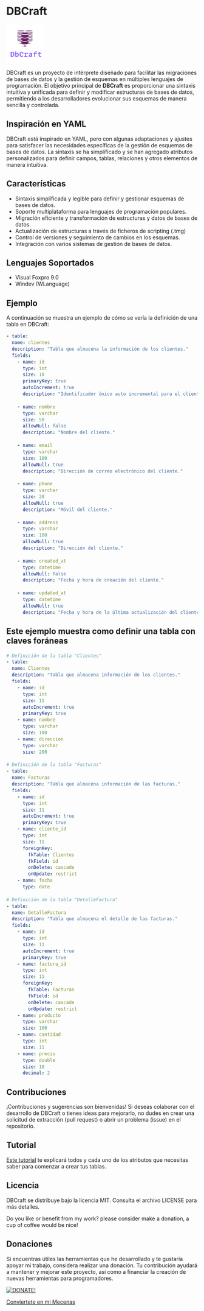 # DBCraft
![](DBCraft.png)

DBCraft es un proyecto de intérprete diseñado para facilitar las migraciones de bases de datos y la gestión de esquemas en múltiples lenguajes de programación. El objetivo principal de **DBCraft** es proporcionar una sintaxis intuitiva y unificada para definir y modificar estructuras de bases de datos, permitiendo a los desarrolladores evolucionar sus esquemas de manera sencilla y controlada.

## Inspiración en YAML

DBCraft está inspirado en YAML, pero con algunas adaptaciones y ajustes para satisfacer las necesidades específicas de la gestión de esquemas de bases de datos. La sintaxis se ha simplificado y se han agregado atributos personalizados para definir campos, tablas, relaciones y otros elementos de manera intuitiva.


## Características

- Sintaxis simplificada y legible para definir y gestionar esquemas de bases de datos.
- Soporte multiplataforma para lenguajes de programación populares.
- Migración eficiente y transformación de estructuras y datos de bases de datos.
- Actualización de estructuras a través de ficheros de scripting (.tmg)
- Control de versiones y seguimiento de cambios en los esquemas.
- Integración con varios sistemas de gestión de bases de datos.


## Lenguajes Soportados

- Visual Foxpro 9.0
- Windev (WLanguage)

## Ejemplo

A continuación se muestra un ejemplo de cómo se vería la definición de una tabla en DBCraft:

```yaml
- table:
  name: clientes
  description: "Tabla que almacena la información de los clientes."
  fields:
    - name: id
      type: int
      size: 10      
      primaryKey: true
      autoIncrement: true
      description: "Identificador único auto incremental para el cliente."

    - name: nombre
      type: varchar
      size: 50
      allowNull: false
      description: "Nombre del cliente."

    - name: email
      type: varchar
      size: 100
      allowNull: true
      description: "Dirección de correo electrónico del cliente."

    - name: phone
      type: varchar
      size: 20
      allowNull: true
      description: "Móvil del cliente."

    - name: address
      type: varchar
      size: 100
      allowNull: true
      description: "Dirección del cliente."

    - name: created_at
      type: datetime
      allowNull: false
      description: "Fecha y hora de creación del cliente."

    - name: updated_at
      type: datetime
      allowNull: true
      description: "Fecha y hora de la última actualización del cliente."
```

## Este ejemplo muestra como definir una tabla con claves foráneas

```yaml
# Definición de la tabla "Clientes"
- table:
  name: Clientes
  description: "Tabla que almacena información de los clientes."
  fields:
    - name: id
      type: int
      size: 11
      autoIncrement: true
      primaryKey: true
    - name: nombre
      type: varchar
      size: 100
    - name: direccion
      type: varchar
      size: 200

# Definición de la tabla "Facturas"
- table:
  name: Facturas
  description: "Tabla que almacena información de las facturas."
  fields:
    - name: id
      type: int
      size: 11
      autoIncrement: true
      primaryKey: true
    - name: cliente_id
      type: int
      size: 11
      foreignKey:
        fkTable: Clientes
        fkField: id
        onDelete: cascade
        onUpdate: restrict
    - name: fecha
      type: date

# Definición de la tabla "DetalleFactura"
- table:
  name: DetalleFactura
  description: "Tabla que almacena el detalle de las facturas."
  fields:
    - name: id
      type: int
      size: 11
      autoIncrement: true
      primaryKey: true
    - name: factura_id
      type: int
      size: 11
      foreignKey:
        fkTable: Facturas
        fkField: id
        onDelete: cascade
        onUpdate: restrict
    - name: producto
      type: varchar
      size: 100
    - name: cantidad
      type: int
      size: 11
    - name: precio
      type: double
      size: 10
      decimal: 2
```

## Contribuciones

¡Contribuciones y sugerencias son bienvenidas! Si deseas colaborar con el desarrollo de DBCraft o tienes ideas para mejorarlo, no dudes en crear una solicitud de extracción (pull request) o abrir un problema (issue) en el repositorio.

## Tutorial

[Este tutorial](tutorial.md) te explicará todos y cada uno de los atributos que necesitas saber para comenzar a crear tus tablas.

## Licencia

DBCraft se distribuye bajo la licencia MIT. Consulta el archivo LICENSE para más detalles.

Do you like or benefit from my work? please consider make a donation, a cup of coffee would be nice!

## Donaciones

Si encuentras útiles las herramientas que he desarrollado y te gustaría apoyar mi trabajo, considera realizar una donación. Tu contribución ayudará a mantener y mejorar este proyecto, así como a financiar la creación de nuevas herramientas para programadores.

[![DONATE!](http://www.pngall.com/wp-content/uploads/2016/05/PayPal-Donate-Button-PNG-File-180x100.png)](https://www.paypal.com/donate/?hosted_button_id=LXQYXFP77AD2G)

[Conviertete en mi Mecenas](https://www.patreon.com/IrwinRodriguez)
